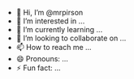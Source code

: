 - 👋 Hi, I’m @mrpirson
- 👀 I’m interested in ...
- 🌱 I’m currently learning ...
- 💞️ I’m looking to collaborate on ...
- 📫 How to reach me ...
- 😄 Pronouns: ...
- ⚡ Fun fact: ...

<!---
mrpirson/mrpirson is a ✨ special ✨ repository because its `README.md` (this file) appears on your GitHub profile.
You can click the Preview link to take a look at your changes.
--->

